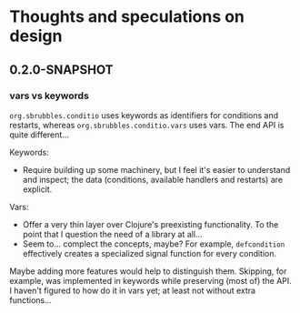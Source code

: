 # Thoughts and speculations on design

## 0.2.0-SNAPSHOT

### vars vs keywords

`org.sbrubbles.conditio` uses keywords as identifiers for conditions and restarts, whereas `org.sbrubbles.conditio.vars` uses vars. The end API is quite different...

Keywords:
* Require building up some machinery, but I feel it's easier to understand and inspect; the data (conditions, available handlers and restarts) are explicit.

Vars:
* Offer a very thin layer over Clojure's preexisting functionality. To the point that I question the need of a library at all...
* Seem to... complect the concepts, maybe? For example, `defcondition`  effectively creates a specialized signal function for every condition.

Maybe adding more features would help to distinguish them. Skipping, for example, was implemented in keywords while preserving (most of) the API. I haven't figured to how do it in vars yet; at least not without extra functions... 



